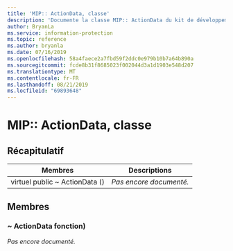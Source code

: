 ```yaml
---
title: 'MIP:: ActionData, classe'
description: 'Documente la classe MIP:: ActionData du kit de développement logiciel (SDK) Microsoft Information Protection (MIP).'
author: BryanLa
ms.service: information-protection
ms.topic: reference
ms.author: bryanla
ms.date: 07/16/2019
ms.openlocfilehash: 58a4faece2a7fbd59f2ddc0e979b10b7a64b890a
ms.sourcegitcommit: fcde8b31f8685023f002044d3a1d1903e548d207
ms.translationtype: MT
ms.contentlocale: fr-FR
ms.lasthandoff: 08/21/2019
ms.locfileid: "69893648"
---
```

# <a name="class-mipactiondata"></a>MIP:: ActionData, classe 
  
## <a name="summary"></a>Récapitulatif
 Membres                        | Descriptions                                
--------------------------------|---------------------------------------------
virtuel public ~ ActionData ()  | _Pas encore documenté._
  
## <a name="members"></a>Membres
  
### <a name="actiondata-function"></a>~ ActionData fonction)
_Pas encore documenté._
